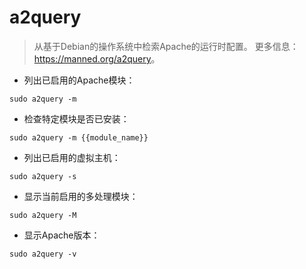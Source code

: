 # a2query

> 从基于Debian的操作系统中检索Apache的运行时配置。
> 更多信息：<https://manned.org/a2query>。

- 列出已启用的Apache模块：

`sudo a2query -m`

- 检查特定模块是否已安装：

`sudo a2query -m {{module_name}}`

- 列出已启用的虚拟主机：

`sudo a2query -s`

- 显示当前启用的多处理模块：

`sudo a2query -M`

- 显示Apache版本：

`sudo a2query -v`